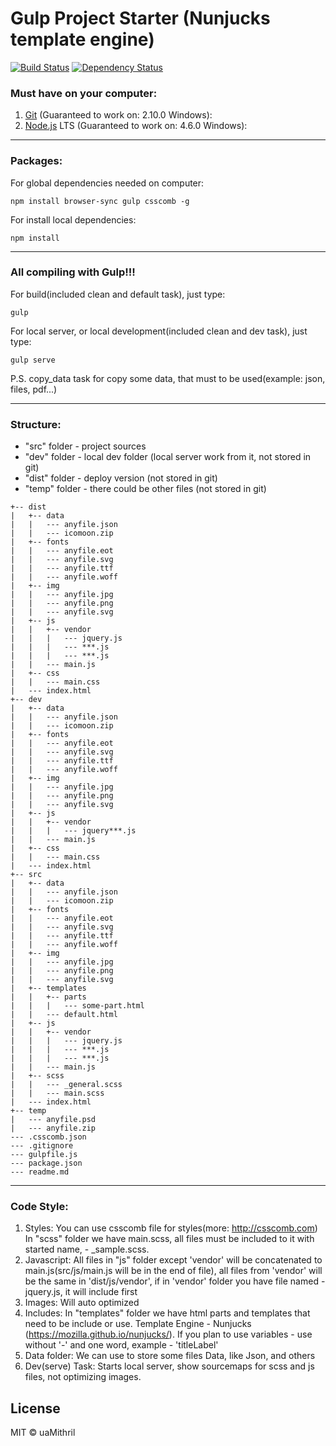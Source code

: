 # Gulp Project Starter (Nunjucks template engine) 
[![Build Status][travis-image]][travis-url] [![Dependency Status][daviddm-image]][daviddm-url]
### Must have on your computer:
1. [Git](https://git-scm.com/download) (Guaranteed to work on: 2.10.0 Windows):
2. [Node.js](https://nodejs.org/en/download) LTS (Guaranteed to work on: 4.6.0 Windows):

-----------------------------------------------

### Packages:
For global dependencies needed on computer:
```
npm install browser-sync gulp csscomb -g
```
For install local dependencies:
```
npm install
```

-----------------------------------------------

### All compiling with Gulp!!!
For build(included clean and default task), just type:
```
gulp
```
For local server, or local development(included clean and dev task), just type:
```
gulp serve
```

P.S.
copy_data task for copy some data, that must to be used(example: json, files, pdf...)

-----------------------------------------------

### Structure:
* "src" folder - project sources
* "dev" folder - local dev folder (local server work from it, not stored in git)
* "dist" folder - deploy version (not stored in git)
* "temp" folder - there could be other files (not stored in git)

```
+-- dist
|   +-- data
|   |   --- anyfile.json
|   |   --- icomoon.zip
|   +-- fonts
|   |   --- anyfile.eot
|   |   --- anyfile.svg
|   |   --- anyfile.ttf
|   |   --- anyfile.woff
|   +-- img
|   |   --- anyfile.jpg
|   |   --- anyfile.png
|   |   --- anyfile.svg
|   +-- js
|   |   +-- vendor
|   |   |   --- jquery.js
|   |   |   --- ***.js
|   |   |   --- ***.js
|   |   --- main.js
|   +-- css
|   |   --- main.css
|   --- index.html
+-- dev
|   +-- data
|   |   --- anyfile.json
|   |   --- icomoon.zip
|   +-- fonts
|   |   --- anyfile.eot
|   |   --- anyfile.svg
|   |   --- anyfile.ttf
|   |   --- anyfile.woff
|   +-- img
|   |   --- anyfile.jpg
|   |   --- anyfile.png
|   |   --- anyfile.svg
|   +-- js
|   |   +-- vendor
|   |   |   --- jquery***.js
|   |   --- main.js
|   +-- css
|   |   --- main.css
|   --- index.html
+-- src
|   +-- data
|   |   --- anyfile.json
|   |   --- icomoon.zip
|   +-- fonts
|   |   --- anyfile.eot
|   |   --- anyfile.svg
|   |   --- anyfile.ttf
|   |   --- anyfile.woff
|   +-- img
|   |   --- anyfile.jpg
|   |   --- anyfile.png
|   |   --- anyfile.svg
|   +-- templates
|   |   +-- parts
|   |   |   --- some-part.html
|   |   --- default.html
|   +-- js
|   |   +-- vendor
|   |   |   --- jquery.js
|   |   |   --- ***.js
|   |   |   --- ***.js
|   |   --- main.js
|   +-- scss
|   |   --- _general.scss
|   |   --- main.scss
|   --- index.html
+-- temp
|   --- anyfile.psd
|   --- anyfile.zip
--- .csscomb.json
--- .gitignore
--- gulpfile.js
--- package.json
--- readme.md
```

-----------------------------------------------

### Code Style:
1. Styles:
You can use csscomb file for styles(more: http://csscomb.com)
In "scss" folder we have main.scss, all files must be included to it with started name, - _sample.scss.
2. Javascript:
All files in "js" folder except 'vendor' will be concatenated to main.js(src/js/main.js will be in the end of file), all files from 'vendor' will be the same in 'dist/js/vendor', if in 'vendor' folder you have file named - jquery.js, it will include first
3. Images:
Will auto optimized
4. Includes:
In "templates" folder we have html parts and templates that need to be include or use. Template Engine - Nunjucks (https://mozilla.github.io/nunjucks/). If you plan to use variables - use without '-' and one word, example - 'titleLabel'
5. Data folder:
We can use to store some files Data, like Json, and others
6. Dev(serve) Task:
Starts local server, show sourcemaps for scss and js files, not optimizing images.

## License

MIT © uaMithril

[travis-image]: https://travis-ci.org/uamithril/generator-uamithril-web-starter.svg?branch=html-template-engine
[travis-url]: https://travis-ci.org/uamithril/generator-uamithril-web-starter
[daviddm-image]: https://david-dm.org/uamithril/generator-uamithril-web-starter/nunjucks-template-engine.svg?theme=shields.io
[daviddm-url]: https://david-dm.org/uamithril/generator-uamithril-web-starter/nunjucks-template-engine